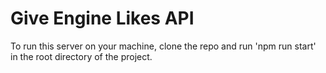 # Give Engine Likes API
To run this server on your machine, clone the repo and run 'npm run start' in the root directory of the project.
